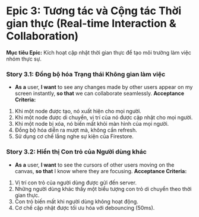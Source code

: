 # Epic 3: Tương tác và Cộng tác Thời gian thực (Real-time Interaction & Collaboration)

**Mục tiêu Epic:** Kích hoạt cập nhật thời gian thực để tạo môi trường làm việc nhóm thực sự.

### Story 3.1: Đồng bộ hóa Trạng thái Không gian làm việc

- **As a** user, **I want** to see any changes made by other users appear on my screen instantly, **so that** we can collaborate seamlessly.
  **Acceptance Criteria:**

1.  Khi một node được tạo, nó xuất hiện cho mọi người.
2.  Khi một node được di chuyển, vị trí của nó được cập nhật cho mọi người.
3.  Khi một node bị xóa, nó biến mất khỏi màn hình của mọi người.
4.  Đồng bộ hóa diễn ra mượt mà, không cần refresh.
5.  Sử dụng cơ chế lắng nghe sự kiện của Firestore.

### Story 3.2: Hiển thị Con trỏ của Người dùng khác

- **As a** user, **I want** to see the cursors of other users moving on the canvas, **so that** I know where they are focusing.
  **Acceptance Criteria:**

1.  Vị trí con trỏ của người dùng được gửi đến server.
2.  Những người dùng khác thấy một biểu tượng con trỏ di chuyển theo thời gian thực.
3.  Con trỏ biến mất khi người dùng không hoạt động.
4.  Cơ chế cập nhật được tối ưu hóa với debouncing (50ms).
